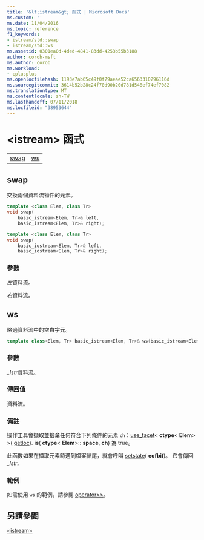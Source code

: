 ```yaml
---
title: '&lt;istream&gt; 函式 | Microsoft Docs'
ms.custom: ''
ms.date: 11/04/2016
ms.topic: reference
f1_keywords:
- istream/std::swap
- istream/std::ws
ms.assetid: 0301ea0d-4ded-4841-83dd-4253b55b3188
author: corob-msft
ms.author: corob
ms.workload:
- cplusplus
ms.openlocfilehash: 1193e7ab65c49f0f79aeae52ca6563310296116d
ms.sourcegitcommit: 3614b52b28c24f70d90b20d781d548ef74ef7082
ms.translationtype: MT
ms.contentlocale: zh-TW
ms.lasthandoff: 07/11/2018
ms.locfileid: "38953644"
---
```

# <a name="ltistreamgt-functions"></a>&lt;istream&gt; 函式

|||
|-|-|
|[swap](#istream_swap)|[ws](#ws)|

## <a name="istream_swap"></a> swap

交換兩個資料流物件的元素。

```cpp
template <class Elem, class Tr>
void swap(
    basic_istream<Elem, Tr>& left,
    basic_istream<Elem, Tr>& right);

template <class Elem, class Tr>
void swap(
    basic_iostream<Elem, Tr>& left,
    basic_iostream<Elem, Tr>& right);
```

### <a name="parameters"></a>參數

*左*資料流。

*右*資料流。

## <a name="ws"></a>  ws

略過資料流中的空白字元。

```cpp
template class<Elem, Tr> basic_istream<Elem, Tr>& ws(basic_istream<Elem, Tr>& _Istr);
```

### <a name="parameters"></a>參數

*_Istr*資料流。

### <a name="return-value"></a>傳回值

資料流。

### <a name="remarks"></a>備註

操作工具會擷取並捨棄任何符合下列條件的元素 `ch`：[use_facet](../standard-library/basic-filebuf-class.md#open)< **ctype**\< **Elem**> >( [getloc](../standard-library/ios-base-class.md#getloc)). **is**( **ctype**\< **Elem**>:: **space**, **ch**) 為 true。

此函數如果在擷取元素時遇到檔案結尾，就會呼叫 [setstate](../standard-library/basic-ios-class.md#setstate)( **eofbit**)。 它會傳回 *_Istr*。

### <a name="example"></a>範例

如需使用 `ws` 的範例，請參閱 [operator>>](../standard-library/istream-operators.md#op_gt_gt)。

## <a name="see-also"></a>另請參閱

[\<istream>](../standard-library/istream.md)<br/>
